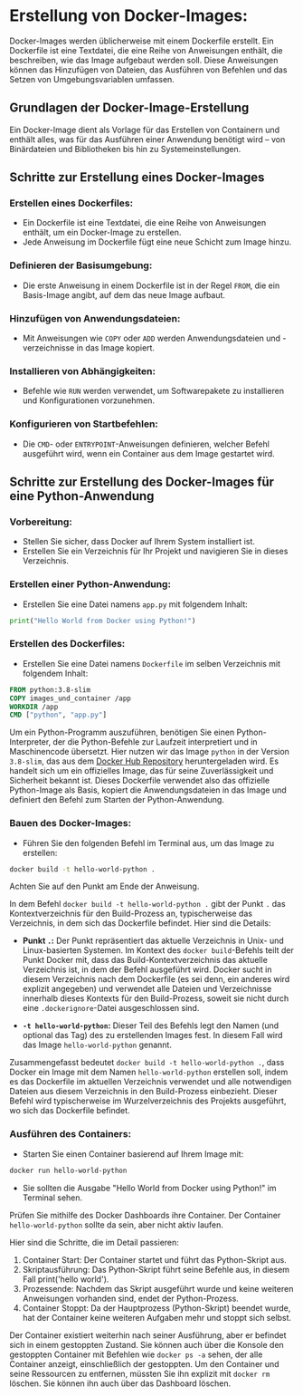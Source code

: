 # Erstellung von Docker-Images:

Docker-Images werden üblicherweise mit einem Dockerfile erstellt. Ein Dockerfile ist eine Textdatei, die eine Reihe von
Anweisungen enthält, die beschreiben, wie das Image aufgebaut werden soll. Diese Anweisungen können das Hinzufügen von
Dateien, das Ausführen von Befehlen und das Setzen von Umgebungsvariablen umfassen.

## Grundlagen der Docker-Image-Erstellung

Ein Docker-Image dient
als Vorlage für das Erstellen von Containern und enthält alles, was für das Ausführen einer Anwendung benötigt wird –
von Binärdateien und Bibliotheken bis hin zu Systemeinstellungen.

## Schritte zur Erstellung eines Docker-Images

### **Erstellen eines Dockerfiles:**

- Ein Dockerfile ist eine Textdatei, die eine Reihe von Anweisungen enthält, um ein Docker-Image zu erstellen.
- Jede Anweisung im Dockerfile fügt eine neue Schicht zum Image hinzu.

### **Definieren der Basisumgebung:**

- Die erste Anweisung in einem Dockerfile ist in der Regel `FROM`, die ein Basis-Image angibt, auf dem das neue
  Image aufbaut.

### **Hinzufügen von Anwendungsdateien:**

- Mit Anweisungen wie `COPY` oder `ADD` werden Anwendungsdateien und -verzeichnisse in das Image kopiert.

### **Installieren von Abhängigkeiten:**

- Befehle wie `RUN` werden verwendet, um Softwarepakete zu installieren und Konfigurationen vorzunehmen.

### **Konfigurieren von Startbefehlen:**

- Die `CMD`- oder `ENTRYPOINT`-Anweisungen definieren, welcher Befehl ausgeführt wird, wenn ein Container aus dem
  Image gestartet wird.

## Schritte zur Erstellung des Docker-Images für eine Python-Anwendung

### **Vorbereitung:**

- Stellen Sie sicher, dass Docker auf Ihrem System installiert ist.
- Erstellen Sie ein Verzeichnis für Ihr Projekt und navigieren Sie in dieses Verzeichnis.

### **Erstellen einer Python-Anwendung:**

- Erstellen Sie eine Datei namens `app.py` mit folgendem Inhalt:

```python
print("Hello World from Docker using Python!")
```

### **Erstellen des Dockerfiles:**

- Erstellen Sie eine Datei namens `Dockerfile` im selben Verzeichnis mit folgendem Inhalt:

```Dockerfile
FROM python:3.8-slim
COPY images_und_container /app
WORKDIR /app
CMD ["python", "app.py"]
```

Um ein Python-Programm auszuführen, benötigen Sie einen Python-Interpreter, der die Python-Befehle zur Laufzeit
interpretiert und in Maschinencode übersetzt.
Hier nutzen wir das Image `python` in der Version `3.8-slim`, das aus
dem [Docker Hub Repository](https://hub.docker.com/_/python) heruntergeladen wird. Es
handelt sich um ein offizielles Image, das für seine Zuverlässigkeit und Sicherheit bekannt ist.
Dieses Dockerfile verwendet also das offizielle Python-Image als Basis, kopiert die Anwendungsdateien in das Image und
definiert den Befehl zum Starten der Python-Anwendung.

### **Bauen des Docker-Images:**

- Führen Sie den folgenden Befehl im Terminal aus, um das Image zu erstellen:

```bash
docker build -t hello-world-python .
```

Achten Sie auf den Punkt am Ende der Anweisung.

In dem Befehl `docker build -t hello-world-python .` gibt der Punkt `.` das Kontextverzeichnis für den Build-Prozess
an, typischerweise das Verzeichnis, in dem sich das Dockerfile befindet. Hier sind die Details:

- **Punkt `.`:** Der Punkt repräsentiert das aktuelle Verzeichnis in Unix- und Linux-basierten Systemen. Im Kontext
  des `docker build`-Befehls teilt der Punkt Docker mit, dass das Build-Kontextverzeichnis das aktuelle Verzeichnis ist,
  in dem der Befehl ausgeführt wird. Docker sucht in diesem Verzeichnis nach dem Dockerfile (es sei denn, ein anderes
  wird explizit angegeben) und verwendet alle Dateien und Verzeichnisse innerhalb dieses Kontexts für den Build-Prozess,
  soweit sie nicht durch eine `.dockerignore`-Datei ausgeschlossen sind.

- **`-t hello-world-python`:** Dieser Teil des Befehls legt den Namen (und optional das Tag) des zu erstellenden Images
  fest. In diesem Fall wird das Image `hello-world-python` genannt.

Zusammengefasst bedeutet `docker build -t hello-world-python .`, dass Docker ein Image mit dem
Namen `hello-world-python` erstellen soll, indem es das Dockerfile im aktuellen Verzeichnis verwendet und alle
notwendigen Dateien aus diesem Verzeichnis in den Build-Prozess einbezieht. Dieser Befehl wird typischerweise im
Wurzelverzeichnis des Projekts ausgeführt, wo sich das Dockerfile befindet.

### **Ausführen des Containers:**

- Starten Sie einen Container basierend auf Ihrem Image mit:

```bash
docker run hello-world-python
```

- Sie sollten die Ausgabe "Hello World from Docker using Python!" im Terminal sehen.

Prüfen Sie mithilfe des Docker Dashboards ihre Container. Der Container `hello-world-python` sollte da sein, aber nicht
aktiv laufen.

Hier sind die Schritte, die im Detail passieren:

1. Container Start: Der Container startet und führt das Python-Skript aus.
2. Skriptausführung: Das Python-Skript führt seine Befehle aus, in diesem Fall print('hello world').
3. Prozessende: Nachdem das Skript ausgeführt wurde und keine weiteren Anweisungen vorhanden sind, endet der
   Python-Prozess.
4. Container Stoppt: Da der Hauptprozess (Python-Skript) beendet wurde, hat der Container keine weiteren Aufgaben mehr
   und stoppt sich selbst.

Der Container existiert weiterhin nach seiner Ausführung, aber er befindet sich in einem gestoppten Zustand. Sie können
auch über die Konsole
den gestoppten Container mit Befehlen wie `docker ps -a` sehen, der alle Container anzeigt, einschließlich der gestoppten.
Um den Container und seine Ressourcen zu entfernen, müssten Sie ihn explizit mit `docker rm` löschen. Sie können ihn auch
über das Dashboard löschen.